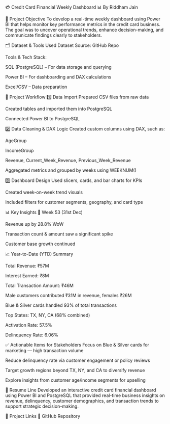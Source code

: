 💳 Credit Card Financial Weekly Dashboard 📊
By Riddham Jain

📌 Project Objective
To develop a real-time weekly dashboard using Power BI that helps monitor key performance metrics in the credit card business. The goal was to uncover operational trends, enhance decision-making, and communicate findings clearly to stakeholders.

🗂️ Dataset & Tools Used
Dataset Source: GitHub Repo

Tools & Tech Stack:

SQL (PostgreSQL) – For data storage and querying

Power BI – For dashboarding and DAX calculations

Excel/CSV – Data preparation

🔄 Project Workflow
1️⃣ Data Import
Prepared CSV files from raw data

Created tables and imported them into PostgreSQL

Connected Power BI to PostgreSQL

2️⃣ Data Cleaning & DAX Logic
Created custom columns using DAX, such as:

AgeGroup

IncomeGroup

Revenue, Current_Week_Revenue, Previous_Week_Revenue

Aggregated metrics and grouped by weeks using WEEKNUM()

3️⃣ Dashboard Design
Used slicers, cards, and bar charts for KPIs

Created week-on-week trend visuals

Included filters for customer segments, geography, and card type

📊 Key Insights
📅 Week 53 (31st Dec)

Revenue up by 28.8% WoW

Transaction count & amount saw a significant spike

Customer base growth continued

📈 Year-to-Date (YTD) Summary

Total Revenue: ₹57M

Interest Earned: ₹8M

Total Transaction Amount: ₹46M

Male customers contributed ₹31M in revenue, females ₹26M

Blue & Silver cards handled 93% of total transactions

Top States: TX, NY, CA (68% combined)

Activation Rate: 57.5%

Delinquency Rate: 6.06%

✅ Actionable Items for Stakeholders
Focus on Blue & Silver cards for marketing — high transaction volume

Reduce delinquency rate via customer engagement or policy reviews

Target growth regions beyond TX, NY, and CA to diversify revenue

Explore insights from customer age/income segments for upselling

🧾 Resume Line
Developed an interactive credit card financial dashboard using Power BI and PostgreSQL that provided real-time business insights on revenue, delinquency, customer demographics, and transaction trends to support strategic decision-making.

📁 Project Links
🔗 GitHub Repository
